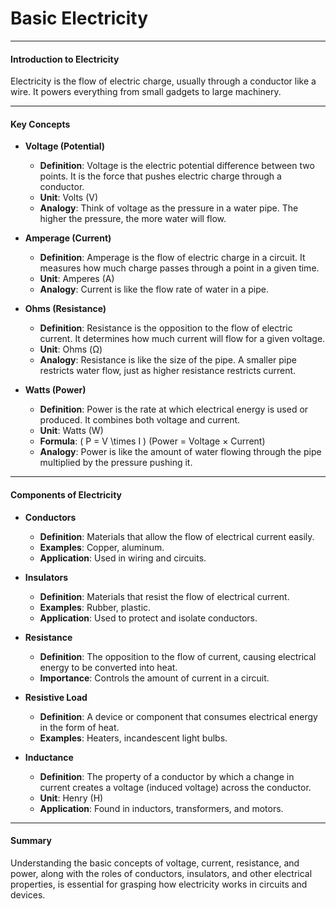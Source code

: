 # **Basic Electricity**

---

#### **Introduction to Electricity**
Electricity is the flow of electric charge, usually through a conductor like a wire. It powers everything from small gadgets to large machinery.

---

#### **Key Concepts**

- **Voltage (Potential)**
  - **Definition**: Voltage is the electric potential difference between two points. It is the force that pushes electric charge through a conductor.
  - **Unit**: Volts (V)
  - **Analogy**: Think of voltage as the pressure in a water pipe. The higher the pressure, the more water will flow.

- **Amperage (Current)**
  - **Definition**: Amperage is the flow of electric charge in a circuit. It measures how much charge passes through a point in a given time.
  - **Unit**: Amperes (A)
  - **Analogy**: Current is like the flow rate of water in a pipe.

- **Ohms (Resistance)**
  - **Definition**: Resistance is the opposition to the flow of electric current. It determines how much current will flow for a given voltage.
  - **Unit**: Ohms (Ω)
  - **Analogy**: Resistance is like the size of the pipe. A smaller pipe restricts water flow, just as higher resistance restricts current.

- **Watts (Power)**
  - **Definition**: Power is the rate at which electrical energy is used or produced. It combines both voltage and current.
  - **Unit**: Watts (W)
  - **Formula**: \( P = V \times I \) (Power = Voltage × Current)
  - **Analogy**: Power is like the amount of water flowing through the pipe multiplied by the pressure pushing it.

---

#### **Components of Electricity**

- **Conductors**
  - **Definition**: Materials that allow the flow of electrical current easily.
  - **Examples**: Copper, aluminum.
  - **Application**: Used in wiring and circuits.

- **Insulators**
  - **Definition**: Materials that resist the flow of electrical current.
  - **Examples**: Rubber, plastic.
  - **Application**: Used to protect and isolate conductors.

- **Resistance**
  - **Definition**: The opposition to the flow of current, causing electrical energy to be converted into heat.
  - **Importance**: Controls the amount of current in a circuit.

- **Resistive Load**
  - **Definition**: A device or component that consumes electrical energy in the form of heat.
  - **Examples**: Heaters, incandescent light bulbs.

- **Inductance**
  - **Definition**: The property of a conductor by which a change in current creates a voltage (induced voltage) across the conductor.
  - **Unit**: Henry (H)
  - **Application**: Found in inductors, transformers, and motors.

---

#### **Summary**
Understanding the basic concepts of voltage, current, resistance, and power, along with the roles of conductors, insulators, and other electrical properties, is essential for grasping how electricity works in circuits and devices.
